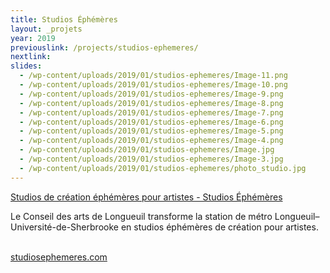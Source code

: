 ```yaml
---
title: Studios Éphémères
layout: _projets
year: 2019
previouslink: /projects/studios-ephemeres/
nextlink: 
slides:
  - /wp-content/uploads/2019/01/studios-ephemeres/Image-11.png  
  - /wp-content/uploads/2019/01/studios-ephemeres/Image-10.png  
  - /wp-content/uploads/2019/01/studios-ephemeres/Image-9.png  
  - /wp-content/uploads/2019/01/studios-ephemeres/Image-8.png  
  - /wp-content/uploads/2019/01/studios-ephemeres/Image-7.png  
  - /wp-content/uploads/2019/01/studios-ephemeres/Image-6.png  
  - /wp-content/uploads/2019/01/studios-ephemeres/Image-5.png    
  - /wp-content/uploads/2019/01/studios-ephemeres/Image-4.png  
  - /wp-content/uploads/2019/01/studios-ephemeres/Image.jpg
  - /wp-content/uploads/2019/01/studios-ephemeres/Image-3.jpg  
  - /wp-content/uploads/2019/01/studios-ephemeres/photo_studio.jpg
---
```

<div class="one_half">
  <a href="https://studiosephemeres.com/?fbclid=IwAR2RKjjgVDVYF8LqA5aT_MVGTZgB53QbzgNkORqPZCClHq9kMizv46tCTIw">	
Studios de création éphémères pour artistes - Studios Éphémères</a>
  <p>Le Conseil des arts de Longueuil transforme la station de métro Longueuil–Université-de-Sherbrooke en studios éphémères de création pour artistes.</p>
  <br/>
  <a href="http://studiosephemeres.com/">studiosephemeres.com</a>
</div>
